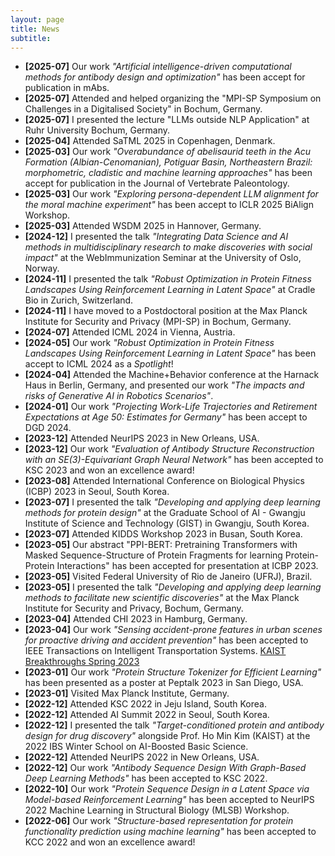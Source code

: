 ```yaml
---
layout: page
title: News
subtitle: 
---
```


* **[2025-07]** Our work *"Artificial intelligence-driven computational methods for antibody design and optimization"* has been accept for publication in mAbs.
* **[2025-07]** Attended and helped organizing the "MPI-SP Symposium on Challenges in a Digitalised Society" in Bochum, Germany.
* **[2025-07]** I presented the lecture "LLMs outside NLP Application" at Ruhr University Bochum, Germany.
* **[2025-04]** Attended SaTML 2025 in Copenhagen, Denmark.
* **[2025-03]** Our work *"Overabundance of abelisaurid teeth in the Acu Formation (Albian-Cenomanian), Potiguar Basin, Northeastern Brazil: morphometric, cladistic and machine learning approaches"* has been accept for publication in the Journal of Vertebrate Paleontology.
* **[2025-03]** Our work *"Exploring persona-dependent LLM alignment for the moral machine experiment"* has been accept to ICLR 2025 BiAlign Workshop.
* **[2025-03]** Attended WSDM 2025 in Hannover, Germany.
* **[2024-12]** I presented the talk *"Integrating Data Science and AI methods in multidisciplinary research to make discoveries with social impact"* at the WebImmunization Seminar at the University of Oslo, Norway.
* **[2024-11]** I presented the talk *"Robust Optimization in Protein Fitness Landscapes Using Reinforcement Learning in Latent Space"* at Cradle Bio in Zurich, Switzerland.
* **[2024-11]** I have moved to a Postdoctoral position at the Max Planck Institute for Security and Privacy (MPI-SP) in Bochum, Germany.
* **[2024-07]** Attended ICML 2024 in Vienna, Austria.
* **[2024-05]** Our work *"Robust Optimization in Protein Fitness Landscapes Using Reinforcement Learning in Latent Space"* has been accept to ICML 2024 as a *Spotlight*!
* **[2024-04]** Attended the Machine+Behavior conference at the Harnack Haus in Berlin, Germany, and presented our work *"The impacts and risks of Generative AI in Robotics Scenarios"*.
* **[2024-01]** Our work *"Projecting Work-Life Trajectories and Retirement Expectations at Age 50: Estimates for Germany"* has been accept to DGD 2024.
* **[2023-12]** Attended NeurIPS 2023 in New Orleans, USA.
* **[2023-12]** Our work *"Evaluation of Antibody Structure Reconstruction with an SE(3)-Equivariant Graph Neural Network"* has been accepted to KSC 2023 and won an excellence award!
* **[2023-08]** Attended International Conference on Biological Physics (ICBP) 2023 in Seoul, South Korea.
* **[2023-07]** I presented the talk *"Developing and applying deep learning methods for protein design"* at the Graduate School of AI - Gwangju Institute of Science and Technology (GIST) in Gwangju, South Korea.
* **[2023-07]** Attended KIDDS Workshop 2023 in Busan, South Korea.
* **[2023-05]** Our abstract "PPI-BERT: Pretraining Transformers with Masked Sequence-Structure of Protein Fragments for learning Protein-Protein Interactions" has been accepted for presentation at ICBP 2023.
* **[2023-05]** Visited Federal University of Rio de Janeiro (UFRJ), Brazil.
* **[2023-05]** I presented the talk *"Developing and applying deep learning methods to facilitate new scientific discoveries"* at the Max Planck Institute for Security and Privacy, Bochum, Germany.
* **[2023-04]** Attended CHI 2023 in Hamburg, Germany.
* **[2023-04]** Our work *"Sensing accident-prone features in urban scenes for proactive driving and accident prevention"* has been accepted to IEEE Transactions on Intelligent Transportation Systems. [KAIST Breakthroughs Spring 2023](https://breakthroughs.kaist.ac.kr/?post_no=2268)
* **[2023-01]** Our work *"Protein Structure Tokenizer for Efficient Learning"* has been presented as a poster at Peptalk 2023 in San Diego, USA.
* **[2023-01]** Visited Max Planck Institute, Germany.
* **[2022-12]** Attended KSC 2022 in Jeju Island, South Korea.
* **[2022-12]** Attended AI Summit 2022 in Seoul, South Korea.
* **[2022-12]** I presented the talk *"Target-conditioned protein and antibody design for drug discovery"* alongside Prof. Ho Min Kim (KAIST) at the 2022 IBS Winter School on AI-Boosted Basic Science.
* **[2022-12]** Attended NeurIPS 2022 in New Orleans, USA.
* **[2022-12]** Our work *"Antibody Sequence Design With Graph-Based Deep Learning Methods"* has been accepted to KSC 2022.
* **[2022-10]** Our work *"Protein Sequence Design in a Latent Space via Model-based Reinforcement Learning"* has been accepted to NeurIPS 2022 Machine Learning in Structural Biology (MLSB) Workshop.
* **[2022-06]** Our work *"Structure-based representation for protein functionality prediction using machine learning"* has been accepted to KCC 2022 and won an excellence award!